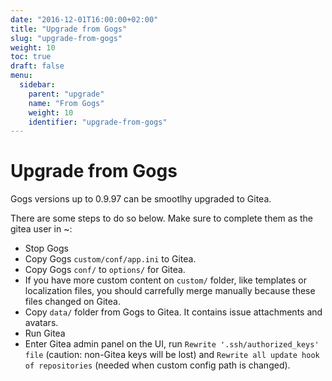 ```yaml
---
date: "2016-12-01T16:00:00+02:00"
title: "Upgrade from Gogs"
slug: "upgrade-from-gogs"
weight: 10
toc: true
draft: false
menu:
  sidebar:
    parent: "upgrade"
    name: "From Gogs"
    weight: 10
    identifier: "upgrade-from-gogs"
---
```


# Upgrade from Gogs

Gogs versions up to 0.9.97 can be smootlhy upgraded to Gitea.

There are some steps to do so below.
Make sure to complete them as the gitea user in ~:

* Stop Gogs
* Copy Gogs `custom/conf/app.ini` to Gitea.
* Copy Gogs `conf/` to `options/` for Gitea.
* If you have more custom content on `custom/` folder, like templates or localization files, you should carrefully merge manually because these files changed on Gitea.
* Copy `data/` folder from Gogs to Gitea. It contains issue attachments and avatars.
* Run Gitea
* Enter Gitea admin panel on the UI, run `Rewrite '.ssh/authorized_keys' file` (caution: non-Gitea keys will be lost) and `Rewrite all update hook of repositories` (needed when custom config path is changed).
